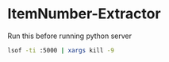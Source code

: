 # ItemNumber-Extractor

Run this before running python server 
```bash
lsof -ti :5000 | xargs kill -9
```
